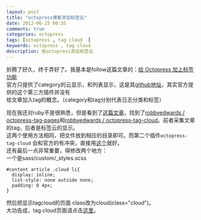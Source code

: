 ```yaml
---
layout: post
title: "octopress博客添加标签云"
date: 2012-06-25 00:35
comments: true
categories: octopress
tags: [octopress , tag cloud  ]
keywords: octopress , tag cloud
description: 给octopress添加标签云
---
```


折腾了好久，终于弄好了。我基本是follow这篇文章的：[给 Octopress 加上标签功能](http://log4d.com/2012/05/tag-cloud/)   
官方只提供了category的云显示，和列表显示，这是其[github地址](https://github.com/tokkonopapa/octopress-tagcloud)，其实官方提供的这个第三方插件并没有   
给文章加入tag的概念。（category和tag分别代表日志分类和标签）  
<!--more--> 
现在我还对ruby不是很熟悉，但是看到了[这篇文章](http://log4d.com/2012/05/tag-cloud/)，找到了[robbyedwards / octopress-tag-pages](https://github.com/robbyedwards/octopress-tag-pages)和[robbyedwards / octopress-tag-cloud](https://github.com/robbyedwards/octopress-tag-cloud)。前者采集文章的tag，后者是标签云的显示。   
这两个使用方法相同，把文件放到相应的目录即可。而第二个插件`octopress-tag-cloud` 会和官方的有冲突，直接用[这个](https://github.com/alswl/octopress-category-list)就好。   
还有最后一点非常重要，得修改两个地方：   
一个是sass/custom/_styles.scss
``` 
#content article .cloud li{
  display: inline;
  list-style: none outside none;
  padding: 0 4px;
}

```
   
然后把显示tagcloud的页面 class改为cloud(class="cloud")。   
大功告成，tag cloud页面请点击[这里](http://tinyxd.me/tags/tags.html)。
   
